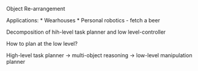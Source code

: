 Object Re-arrangement

Applications:
    * Wearhouses
    * Personal robotics - fetch a beer

Decomposition of hih-level task planner and low level-controller

How to plan at the low level?

High-level task planner -> multi-object reasoning -> low-level manipulation planner



